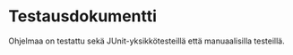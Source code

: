 # Testausdokumentti

Ohjelmaa on testattu sekä JUnit-yksikkötesteillä että manuaalisilla testeillä.


